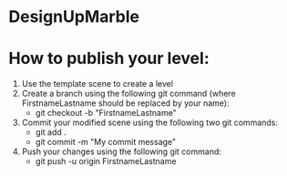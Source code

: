 # DesignUpMarble

# How to publish your level:

1. Use the template scene to create a level
2. Create a branch using the following git command (where FirstnameLastname should be replaced by your name): 
   - git checkout -b "FirstnameLastname"
3. Commit your modified scene using the following two git commands:
   - git add .
   - git commit -m "My commit message"
4. Push your changes using the following git command: 
   - git push -u origin FirstnameLastname
